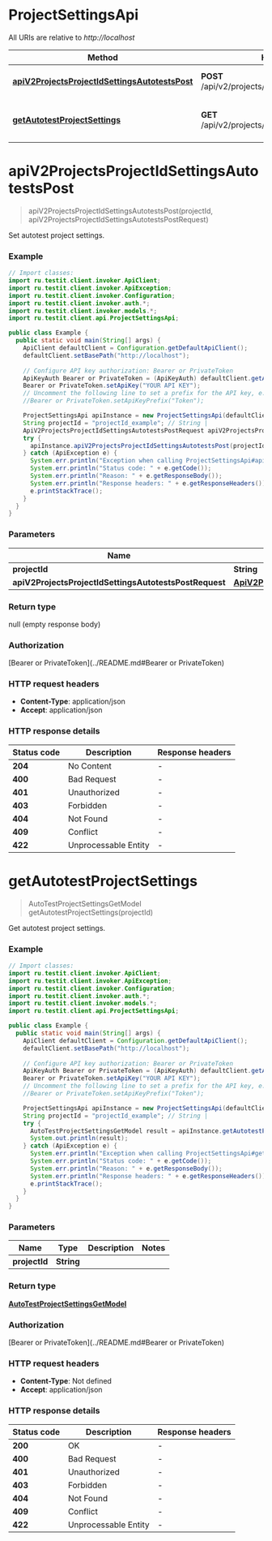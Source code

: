 # ProjectSettingsApi

All URIs are relative to *http://localhost*

| Method | HTTP request | Description |
|------------- | ------------- | -------------|
| [**apiV2ProjectsProjectIdSettingsAutotestsPost**](ProjectSettingsApi.md#apiV2ProjectsProjectIdSettingsAutotestsPost) | **POST** /api/v2/projects/{projectId}/settings/autotests | Set autotest project settings. |
| [**getAutotestProjectSettings**](ProjectSettingsApi.md#getAutotestProjectSettings) | **GET** /api/v2/projects/{projectId}/settings/autotests | Get autotest project settings. |


<a id="apiV2ProjectsProjectIdSettingsAutotestsPost"></a>
# **apiV2ProjectsProjectIdSettingsAutotestsPost**
> apiV2ProjectsProjectIdSettingsAutotestsPost(projectId, apiV2ProjectsProjectIdSettingsAutotestsPostRequest)

Set autotest project settings.

### Example
```java
// Import classes:
import ru.testit.client.invoker.ApiClient;
import ru.testit.client.invoker.ApiException;
import ru.testit.client.invoker.Configuration;
import ru.testit.client.invoker.auth.*;
import ru.testit.client.invoker.models.*;
import ru.testit.client.api.ProjectSettingsApi;

public class Example {
  public static void main(String[] args) {
    ApiClient defaultClient = Configuration.getDefaultApiClient();
    defaultClient.setBasePath("http://localhost");
    
    // Configure API key authorization: Bearer or PrivateToken
    ApiKeyAuth Bearer or PrivateToken = (ApiKeyAuth) defaultClient.getAuthentication("Bearer or PrivateToken");
    Bearer or PrivateToken.setApiKey("YOUR API KEY");
    // Uncomment the following line to set a prefix for the API key, e.g. "Token" (defaults to null)
    //Bearer or PrivateToken.setApiKeyPrefix("Token");

    ProjectSettingsApi apiInstance = new ProjectSettingsApi(defaultClient);
    String projectId = "projectId_example"; // String | 
    ApiV2ProjectsProjectIdSettingsAutotestsPostRequest apiV2ProjectsProjectIdSettingsAutotestsPostRequest = new ApiV2ProjectsProjectIdSettingsAutotestsPostRequest(); // ApiV2ProjectsProjectIdSettingsAutotestsPostRequest | 
    try {
      apiInstance.apiV2ProjectsProjectIdSettingsAutotestsPost(projectId, apiV2ProjectsProjectIdSettingsAutotestsPostRequest);
    } catch (ApiException e) {
      System.err.println("Exception when calling ProjectSettingsApi#apiV2ProjectsProjectIdSettingsAutotestsPost");
      System.err.println("Status code: " + e.getCode());
      System.err.println("Reason: " + e.getResponseBody());
      System.err.println("Response headers: " + e.getResponseHeaders());
      e.printStackTrace();
    }
  }
}
```

### Parameters

| Name | Type | Description  | Notes |
|------------- | ------------- | ------------- | -------------|
| **projectId** | **String**|  | |
| **apiV2ProjectsProjectIdSettingsAutotestsPostRequest** | [**ApiV2ProjectsProjectIdSettingsAutotestsPostRequest**](ApiV2ProjectsProjectIdSettingsAutotestsPostRequest.md)|  | [optional] |

### Return type

null (empty response body)

### Authorization

[Bearer or PrivateToken](../README.md#Bearer or PrivateToken)

### HTTP request headers

 - **Content-Type**: application/json
 - **Accept**: application/json

### HTTP response details
| Status code | Description | Response headers |
|-------------|-------------|------------------|
| **204** | No Content |  -  |
| **400** | Bad Request |  -  |
| **401** | Unauthorized |  -  |
| **403** | Forbidden |  -  |
| **404** | Not Found |  -  |
| **409** | Conflict |  -  |
| **422** | Unprocessable Entity |  -  |

<a id="getAutotestProjectSettings"></a>
# **getAutotestProjectSettings**
> AutoTestProjectSettingsGetModel getAutotestProjectSettings(projectId)

Get autotest project settings.

### Example
```java
// Import classes:
import ru.testit.client.invoker.ApiClient;
import ru.testit.client.invoker.ApiException;
import ru.testit.client.invoker.Configuration;
import ru.testit.client.invoker.auth.*;
import ru.testit.client.invoker.models.*;
import ru.testit.client.api.ProjectSettingsApi;

public class Example {
  public static void main(String[] args) {
    ApiClient defaultClient = Configuration.getDefaultApiClient();
    defaultClient.setBasePath("http://localhost");
    
    // Configure API key authorization: Bearer or PrivateToken
    ApiKeyAuth Bearer or PrivateToken = (ApiKeyAuth) defaultClient.getAuthentication("Bearer or PrivateToken");
    Bearer or PrivateToken.setApiKey("YOUR API KEY");
    // Uncomment the following line to set a prefix for the API key, e.g. "Token" (defaults to null)
    //Bearer or PrivateToken.setApiKeyPrefix("Token");

    ProjectSettingsApi apiInstance = new ProjectSettingsApi(defaultClient);
    String projectId = "projectId_example"; // String | 
    try {
      AutoTestProjectSettingsGetModel result = apiInstance.getAutotestProjectSettings(projectId);
      System.out.println(result);
    } catch (ApiException e) {
      System.err.println("Exception when calling ProjectSettingsApi#getAutotestProjectSettings");
      System.err.println("Status code: " + e.getCode());
      System.err.println("Reason: " + e.getResponseBody());
      System.err.println("Response headers: " + e.getResponseHeaders());
      e.printStackTrace();
    }
  }
}
```

### Parameters

| Name | Type | Description  | Notes |
|------------- | ------------- | ------------- | -------------|
| **projectId** | **String**|  | |

### Return type

[**AutoTestProjectSettingsGetModel**](AutoTestProjectSettingsGetModel.md)

### Authorization

[Bearer or PrivateToken](../README.md#Bearer or PrivateToken)

### HTTP request headers

 - **Content-Type**: Not defined
 - **Accept**: application/json

### HTTP response details
| Status code | Description | Response headers |
|-------------|-------------|------------------|
| **200** | OK |  -  |
| **400** | Bad Request |  -  |
| **401** | Unauthorized |  -  |
| **403** | Forbidden |  -  |
| **404** | Not Found |  -  |
| **409** | Conflict |  -  |
| **422** | Unprocessable Entity |  -  |

